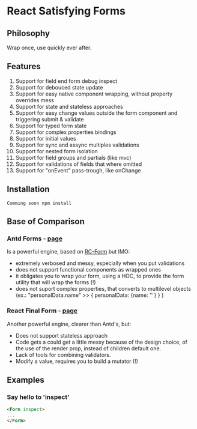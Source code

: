 # React Satisfying Forms

## Philosophy

Wrap once, use quickly ever after.

## Features

1. Support for field end form debug inspect 
1. Support for debouced state update
1. Support for easy native component wrapping, without property overrides mess
1. Support for state and stateless approaches
1. Support for easy change values outside the form component and triggering submit & validate
1. Support for typed form state
1. Support for complex properties bindings
1. Support for initial values
1. Support for sync and assync multiples validations
1. Support for nested form isolation
1. Support for field groups and partials (like mvc)
1. Support for validations of fields that where omitted
1. Support for "onEvent" pass-trough, like onChange

## Installation

` Comming soon npm install `

## Base of Comparison

### Antd Forms - [page](https://ant.design/components/form/)
Is a powerful engine, based on [RC-Form](https://github.com/react-component/form) but IMO:

- extremely verbosed and messy, especially when you put validations
- does not support functional components as wrapped ones
- it obligates you to wrap your form, using a HOC, to provide the form utility that will wrap the forms (!)
- does not suport complex properties, that converts to multilevel objects (ex.: "personalData.name" >> { personalData: {name: '' } } )

### React Final Form - [page](https://github.com/final-form/react-final-form)

Another powerful engine, clearer than Antd's, but:
- Does not support stateless approach
- Code gets a could get a little messy because of the design choice, of the use of the render prop, instead of children default one.
- Lack of tools for combining validators.
- Modify a value, requires you to build a mutator (!)

## Examples
### Say hello to 'inspect'

```html
<Form inspect>
...
</Form>
```